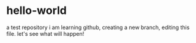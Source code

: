 # hello-world
a test repository
i am learning github, creating a new branch, editing this file.
let's see what will happen!
